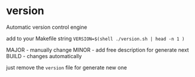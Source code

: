 # version
Automatic version control engine

add to your Makefile string
`VERSION=$(shell ./version.sh | head -n 1 )`

MAJOR - manually change
MINOR - add free description for generate next
BUILD - changes automatically

just remove the `version` file for generate new one 

